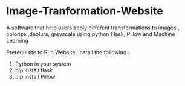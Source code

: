 # Image-Tranformation-Website
A software that help users apply different transformations to images , colorize ,deblurs, greyscale using python Flask, Pillow and Machine Learning

Prerequisite to Run Website, 
Install the following :
1) Python in your system
2) pip install flask
3) pip install Pillow

